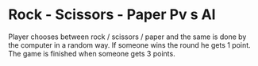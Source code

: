 # Rock - Scissors - Paper Pv s AI

Player chooses between rock / scissors / paper and the same is done by the computer in a random way. 
If someone wins the round he gets 1 point. 
The game is finished when someone gets 3 points.
